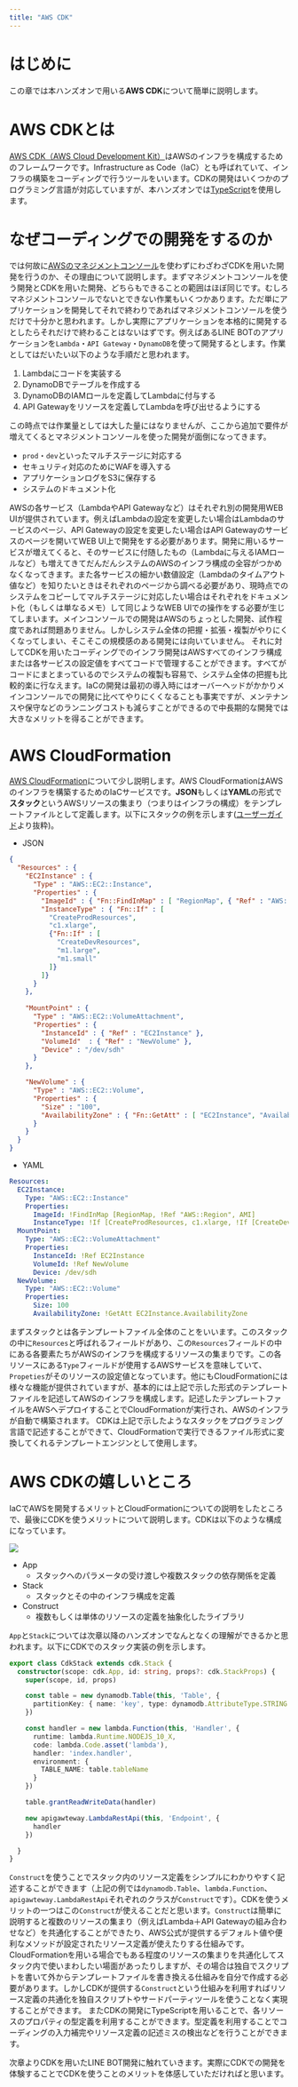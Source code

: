 ```yaml
---
title: "AWS CDK"
---
```


# はじめに

この章では本ハンズオンで用いる**AWS CDK**について簡単に説明します。

# AWS CDKとは

[AWS CDK（AWS Cloud Development Kit）](https://aws.amazon.com/jp/cdk/)はAWSのインフラを構成するためのフレームワークです。Infrastructure as Code（IaC）とも呼ばれていて、インフラの構築をコーディングで行うツールをいいます。CDKの開発はいくつかのプログラミング言語が対応していますが、本ハンズオンでは[TypeScript](https://www.typescriptlang.org/)を使用します。

# なぜコーディングでの開発をするのか

では何故に[AWSのマネジメントコンソール](https://aws.amazon.com/jp/console/)を使わずにわざわざCDKを用いた開発を行うのか、その理由について説明します。まずマネジメントコンソールを使う開発とCDKを用いた開発、どちらもできることの範囲はほぼ同じです。むしろマネジメントコンソールでないとできない作業もいくつかあります。ただ単にアプリケーションを開発してそれで終わりであればマネジメントコンソールを使うだけで十分かと思われます。しかし実際にアプリケーションを本格的に開発するとしたらそれだけで終わることはないはずです。例えばあるLINE BOTのアプリケーションを`Lambda`・`API Gateway`・`DynamoDB`を使って開発するとします。作業としてはだいたい以下のような手順だと思われます。

1. Lambdaにコードを実装する
2. DynamoDBでテーブルを作成する
3. DynamoDBのIAMロールを定義してLambdaに付与する
4. API Gatewayをリソースを定義してLambdaを呼び出せるようにする

この時点では作業量としては大した量にはなりませんが、ここから追加で要件が増えてくるとマネジメントコンソールを使った開発が面倒になってきます。

- `prod`・`dev`といったマルチステージに対応する
- セキュリティ対応のためにWAFを導入する
- アプリケーションログをS3に保存する
- システムのドキュメント化

AWSの各サービス（LambdaやAPI Gatewayなど）はそれぞれ別の開発用WEB UIが提供されています。例えばLambdaの設定を変更したい場合はLambdaのサービスのページ、API Gatewayの設定を変更したい場合はAPI Gatewayのサービスのページを開いてWEB UI上で開発をする必要があります。開発に用いるサービスが増えてくると、そのサービスに付随したもの（Lambdaに与えるIAMロールなど）も増えてきてだんだんシステムのAWSのインフラ構成の全容がつかめなくなってきます。また各サービスの細かい数値設定（Lambdaのタイムアウト値など）を知りたいときはそれぞれのページから調べる必要があり、現時点でのシステムをコピーしてマルチステージに対応したい場合はそれぞれをドキュメント化（もしくは単なるメモ）して同じようなWEB UIでの操作をする必要が生じてしまいます。メインコンソールでの開発はAWSのちょっとした開発、試作程度であれば問題ありません。しかしシステム全体の把握・拡張・複製がやりにくくなってしまい、そこそこの規模感のある開発には向いていません。
それに対してCDKを用いたコーディングでのインフラ開発はAWSすべてのインフラ構成または各サービスの設定値をすべてコードで管理することができます。すべてがコードにまとまっているのでシステムの複製も容易で、システム全体の把握も比較的楽に行なえます。IaCの開発は最初の導入時にはオーバーヘッドがかかりメインコンソールでの開発に比べてやりにくくなることも事実ですが、メンテナンスや保守などのランニングコストも減らすことができるので中長期的な開発では大きなメリットを得ることができます。

# AWS CloudFormation

[AWS CloudFormation](https://aws.amazon.com/jp/cloudformation/)について少し説明します。AWS CloudFormationはAWSのインフラを構築するためのIaCサービスです。**JSON**もしくは**YAML**の形式で**スタック**というAWSリソースの集まり（つまりはインフラの構成）をテンプレートファイルとして定義します。以下にスタックの例を示します([ユーザーガイド](https://docs.aws.amazon.com/ja_jp/AWSCloudFormation/latest/UserGuide/conditions-sample-templates.html)より抜粋)。

- JSON

```json
{
  "Resources" : {
    "EC2Instance" : {
      "Type" : "AWS::EC2::Instance",
      "Properties" : {
        "ImageId" : { "Fn::FindInMap" : [ "RegionMap", { "Ref" : "AWS::Region" }, "AMI" ]},
        "InstanceType" : { "Fn::If" : [
          "CreateProdResources",
          "c1.xlarge",
          {"Fn::If" : [
            "CreateDevResources",
            "m1.large",
            "m1.small"
          ]}
        ]}
      }
    },
    
    "MountPoint" : {
      "Type" : "AWS::EC2::VolumeAttachment",
      "Properties" : {
        "InstanceId" : { "Ref" : "EC2Instance" },
        "VolumeId"  : { "Ref" : "NewVolume" },
        "Device" : "/dev/sdh"
      }
    },

    "NewVolume" : {
      "Type" : "AWS::EC2::Volume",
      "Properties" : {
        "Size" : "100",
        "AvailabilityZone" : { "Fn::GetAtt" : [ "EC2Instance", "AvailabilityZone" ]}
      }
    }
  }
}
```

- YAML

```yml
Resources:
  EC2Instance:
    Type: "AWS::EC2::Instance"
    Properties:
      ImageId: !FindInMap [RegionMap, !Ref "AWS::Region", AMI]
      InstanceType: !If [CreateProdResources, c1.xlarge, !If [CreateDevResources, m1.large, m1.small]]    
  MountPoint:
    Type: "AWS::EC2::VolumeAttachment"
    Properties:
      InstanceId: !Ref EC2Instance
      VolumeId: !Ref NewVolume
      Device: /dev/sdh
  NewVolume:
    Type: "AWS::EC2::Volume"
    Properties:
      Size: 100
      AvailabilityZone: !GetAtt EC2Instance.AvailabilityZone
```

まずスタックとは各テンプレートファイル全体のことをいいます。このスタックの中に`Resources`と呼ばれるフィールドがあり、この`Resources`フィールドの中にある各要素たちがAWSのインフラを構成するリソースの集まりです。この各リソースにある`Type`フィールドが使用するAWSサービスを意味していて、`Propeties`がそのリソースの設定値となっています。他にもCloudFormationには様々な機能が提供されていますが、基本的には上記で示した形式のテンプレートファイルを記述してAWSのインフラを構成します。記述したテンプレートファイルをAWSへデプロイすることでCloudFormationが実行され、AWSのインフラが自動で構築されます。
CDKは上記で示したようなスタックをプログラミング言語で記述することができて、CloudFormationで実行できるファイル形式に変換してくれるテンプレートエンジンとして使用します。

# AWS CDKの嬉しいところ

IaCでAWSを開発するメリットとCloudFormationについての説明をしたところで、最後にCDKを使うメリットについて説明します。CDKは以下のような構成になっています。

![](https://storage.googleapis.com/zenn-user-upload/e6nm1uekm12zzrgz706s9lc9ynfr)

- App
  - スタックへのパラメータの受け渡しや複数スタックの依存関係を定義
- Stack
  - スタックとその中のインフラ構成を定義
- Construct
  - 複数もしくは単体のリソースの定義を抽象化したライブラリ

`App`と`Stack`については次章以降のハンズオンでなんとなくの理解ができるかと思われます。以下にCDKでのスタック実装の例を示します。

```typescript
export class CdkStack extends cdk.Stack {
  constructor(scope: cdk.App, id: string, props?: cdk.StackProps) {
    super(scope, id, props)

    const table = new dynamodb.Table(this, 'Table', {
      partitionKey: { name: 'key', type: dynamodb.AttributeType.STRING }
    })

    const handler = new lambda.Function(this, 'Handler', {
      runtime: lambda.Runtime.NODEJS_10_X,
      code: lambda.Code.asset('lambda'),
      handler: 'index.handler',
      environment: {
        TABLE_NAME: table.tableName
      }
    })

    table.grantReadWriteData(handler)

    new apigawteway.LambdaRestApi(this, 'Endpoint', {
      handler
    })

  }
}
```

`Construct`を使うことでスタック内のリソース定義をシンプルにわかりやすく記述することができます（上記の例では`dynamodb.Table`、`lambda.Function`、`apigawteway.LambdaRestApi`それぞれのクラスが`Construct`です）。CDKを使うメリットの一つはこの`Construct`が使えることだと思います。`Construct`は簡単に説明すると複数のリソースの集まり（例えばLambda＋API Gatewayの組み合わせなど）を共通化することができたり、AWS公式が提供するデフォルト値や便利なメソッドが設定されたリソース定義が使えたりする仕組みです。CloudFormationを用いる場合でもある程度のリソースの集まりを共通化してスタック内で使いまわしたい場面があったりしますが、その場合は独自でスクリプトを書いて外からテンプレートファイルを書き換える仕組みを自分で作成する必要があります。しかしCDKが提供する`Construct`という仕組みを利用すればリソース定義の共通化を独自スクリプトやサードパーティツールを使うことなく実現することができます。
またCDKの開発にTypeScriptを用いることで、各リソースのプロパティの型定義を利用することができます。型定義を利用することでコーディングの入力補完やリソース定義の記述ミスの検出などを行うことができます。

次章よりCDKを用いたLINE BOT開発に触れていきます。実際にCDKでの開発を体験することでCDKを使うことのメリットを体感していただければと思います。